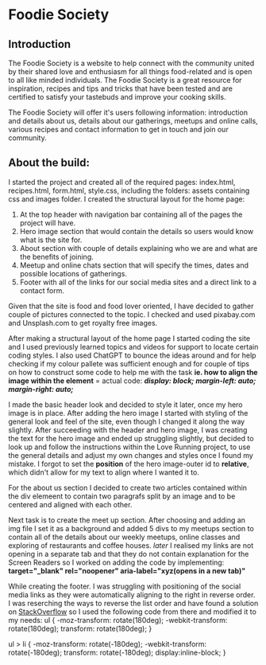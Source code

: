 # Foodie Society

## Introduction

The Foodie Society is a website to help connect with the community united by their shared love and enthusiasm for all things food-related and is open to all like minded individuals.
The Foodie Society is a great resource for inspiration, recipes and tips and tricks that have been tested and are certified to satisfy your tastebuds and improve your cooking skills.

The Foodie Society will offer it's users following information: introduction and details about us, details about our gatherings, meetups and online calls, various recipes and contact information to get in touch and join our community.

## About the build:

I started the project and created all of the required pages: index.html, recipes.html, form.html, style.css, including the folders: assets containing css and images folder. 
I created the structural layout for the home page:
1. At the top header with navigation bar containing all of the pages the project will have.
2. Hero image section that would contain the details so users would know what is the site for.
3. About section with couple of details explaining who we are and what are the benefits of joining.
4. Meetup and online chats section that will specify the times, dates and possible locations of gatherings.
5. Footer with all of the links for our social media sites and a direct link to a contact form.

Given that the site is food and food lover oriented, I have decided to gather couple of pictures connected to the topic. I checked and used pixabay.com and Unsplash.com to get royalty free images.

After making a structural layout of the home page I started coding the site and I used previously learned topics and videos for support to locate certain coding styles. I also used ChatGPT to bounce the ideas around and for help checking if my colour pallete was sufficient enough and for couple of tips on how to construct some code to help me with the task **ie. how to align the image within the element** = actual code: ***display: block; margin-left: auto; margin-right: auto;***

I made the basic header look and decided to style it later, once my hero image is in place. After adding the hero image I started with styling of the general look and feel of the site, even though I changed it along the way slightly. After succeeding with the header and hero image, I was creating the text for the hero image and ended up struggling slightly, but decided to look up and follow the instructions within the Love Running project, to use the general details and adjust my own changes and styles once I found my mistake. I forgot to set the **position** of the hero image-outer id to **relative**, which didn't allow for my text to align where I wanted it to.

For the about us section I decided to create two articles contained within the div elemeent to contain two paragrafs split by an image and to be centered and aligned with each other.

Next task is to create the meet up section. After choosing and adding an img file I set it as a background and added 5 divs to my meetups section to contain all of the details about our weekly meetups, online classes and exploring of restaurants and coffee houses.
*later* I realised my links are not opening in a separate tab and that they do not contain explanation for the Screen Readers so I worked on adding the code by implementing: **target="_blank" rel="noopener" aria-label="xyz(opens in a new tab)"**

While creating the footer. I was struggling with positioning of the social media links as they were automatically aligning to the right in reverse order. I was reserching the ways to reverse the list order and have found a solution on [StackOverflow](https://stackoverflow.com/questions/47031111/displaying-the-list-items-in-reverse-order-using-css) so I used the following code from there and modified it to my needs: 
ul {
-moz-transform: rotate(180deg);
-webkit-transform: rotate(180deg);
transform: rotate(180deg);
}

ul > li {
-moz-transform: rotate(-180deg);
-webkit-transform: rotate(-180deg);
transform: rotate(-180deg);
display:inline-block;
}
